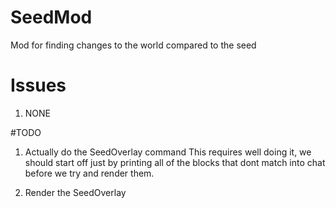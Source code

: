 # SeedMod
Mod for finding changes to the world compared to the seed

# Issues
1. NONE

#TODO
1. Actually do the SeedOverlay command
This requires well doing it, we should start off just by printing all
of the blocks that dont match into chat before we try and render them.

2. Render the SeedOverlay